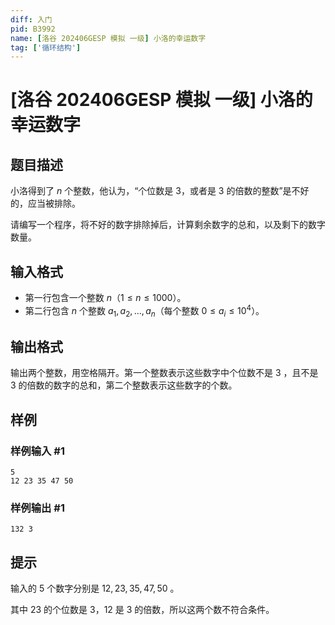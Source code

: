 ```yaml
---
diff: 入门
pid: B3992
name: [洛谷 202406GESP 模拟 一级] 小洛的幸运数字
tag: ['循环结构']
---
```

# [洛谷 202406GESP 模拟 一级] 小洛的幸运数字
## 题目描述

小洛得到了 $n$ 个整数，他认为，“个位数是 $3$，或者是 $3$ 的倍数的整数”是不好的，应当被排除。

请编写一个程序，将不好的数字排除掉后，计算剩余数字的总和，以及剩下的数字数量。
## 输入格式

- 第一行包含一个整数 $n$（$1 \leq n \leq 1000$）。
- 第二行包含 $n$ 个整数 $a_1, a_2, \ldots, a_n$（每个整数 $0 \leq a_i \leq 10^4$）。
## 输出格式

输出两个整数，用空格隔开。第一个整数表示这些数字中个位数不是 $3$ ，且不是 $3$ 的倍数的数字的总和，第二个整数表示这些数字的个数。
## 样例

### 样例输入 #1
```
5
12 23 35 47 50
```
### 样例输出 #1
```
132 3
```
## 提示

输入的 $5$ 个数字分别是 $12, 23, 35, 47, 50$ 。

其中 $23$ 的个位数是 $3$，$12$ 是 $3$ 的倍数，所以这两个数不符合条件。

